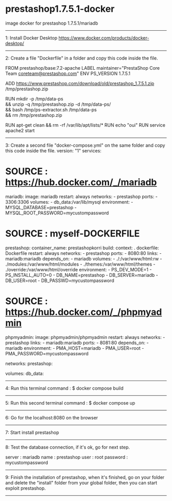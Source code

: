 # prestashop1.7.5.1-docker
image docker for prestashop 1.7.5.1/mariadb

****************************************************************************************************

1: Install Docker Desktop
https://www.docker.com/products/docker-desktop/

****************************************************************************************************

2: Create a file "Dockerfile" in a folder and copy this code inside the file.

FROM prestashop/base:7.2-apache
LABEL maintainer="PrestaShop Core Team <coreteam@prestashop.com>"
ENV PS_VERSION 1.7.5.1

ADD https://www.prestashop.com/download/old/prestashop_1.7.5.1.zip /tmp/prestashop.zip

RUN mkdir -p /tmp/data-ps \
   && unzip -q /tmp/prestashop.zip -d /tmp/data-ps/ \
   && bash /tmp/ps-extractor.sh /tmp/data-ps \
   && rm /tmp/prestashop.zip

RUN apt-get clean && rm -rf /var/lib/apt/lists/*
RUN echo "oui"
RUN service apache2 start

****************************************************************************************************

3: Create a second file "docker-compose.yml" on the same folder and copy this code inside the file.
version: "1"
services:

  # SOURCE : https://hub.docker.com/_/mariadb
  mariadb:
    image: mariadb
    restart: always
    networks:
      - prestashop
    ports:
      - 3306:3306
    volumes:
      - db_data:/var/lib/mysql
    environment:
      - MYSQL_DATABASE=prestashop
      - MYSQL_ROOT_PASSWORD=mycustompassword
  # SOURCE : myself-DOCKERFILE
  prestashop:
    container_name: prestashopkorri
    build:
      context: .
      dockerfile: Dockerfile
    restart: always
    networks:
      - prestashop
    ports:
      - 8080:80
    links:
      - mariadb:mariadb
    depends_on:
      - mariadb
    volumes:
      - ./:/var/www/html:rw
      - ./modules:/var/www/html/modules
      - ./themes:/var/www/html/themes
      - ./override:/var/www/html/override
    environment:
      - PS_DEV_MODE=1
      - PS_INSTALL_AUTO=0
      - DB_NAME=prestashop
      - DB_SERVER=mariadb
      - DB_USER=root
      - DB_PASSWD=mycustompassword

  # SOURCE : https://hub.docker.com/_/phpmyadmin
  phpmyadmin:
    image: phpmyadmin/phpmyadmin
    restart: always
    networks:
      - prestashop
    links:
      - mariadb:mariadb
    ports:
      - 8081:80
    depends_on:
      - mariadb
    environment:
      - PMA_HOST=mariadb
      - PMA_USER=root
      - PMA_PASSWORD=mycustompassword

networks:
  prestashop:

volumes:
  db_data:

****************************************************************************************************

4: Run this terminal command :
$ docker compose build

****************************************************************************************************

5: Run this second terminal command :
$ docker compose up

****************************************************************************************************

6: Go for the localhost:8080 on the browser

****************************************************************************************************

7: Start install prestashop

****************************************************************************************************

8: Test the database connection, if it's ok, go for next step.

server : mariadb
name : prestashop
user : root
password : mycustompassword

****************************************************************************************************

9: Finish the installation of prestashop, when it's finished, go on your folder and delete the "install" folder from your global folder, then you can start exploit prestashop.

****************************************************************************************************
